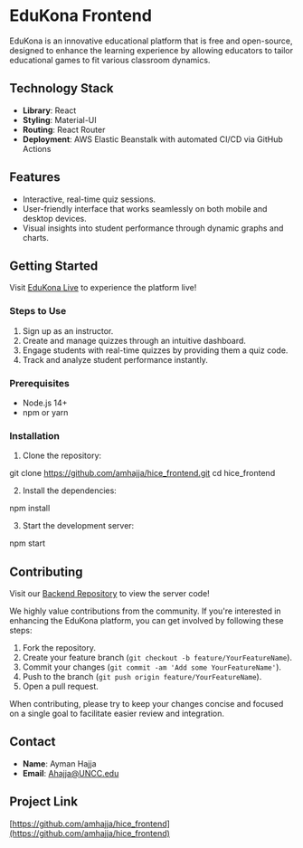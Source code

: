 # EduKona Frontend

EduKona is an innovative educational platform that is free and open-source, designed to enhance the learning experience by allowing educators to tailor educational games to fit various classroom dynamics.

## Technology Stack

- **Library**: React
- **Styling**: Material-UI
- **Routing**: React Router
- **Deployment**: AWS Elastic Beanstalk with automated CI/CD via GitHub Actions

## Features

- Interactive, real-time quiz sessions.
- User-friendly interface that works seamlessly on both mobile and desktop devices.
- Visual insights into student performance through dynamic graphs and charts.

## Getting Started

Visit [EduKona Live](https://pr21.edukona.com/) to experience the platform live!

### Steps to Use
1. Sign up as an instructor.
2. Create and manage quizzes through an intuitive dashboard.
3. Engage students with real-time quizzes by providing them a quiz code.
4. Track and analyze student performance instantly.

### Prerequisites

- Node.js 14+
- npm or yarn

### Installation

1. Clone the repository:

git clone https://github.com/amhajja/hice_frontend.git
cd hice_frontend

2. Install the dependencies:

npm install

3. Start the development server:

npm start

## Contributing

Visit our [Backend Repository](https://github.com/amhajja/hice_backend) to view the server code!

We highly value contributions from the community. If you're interested in enhancing the EduKona platform, you can get involved by following these steps:

1. Fork the repository.
2. Create your feature branch (`git checkout -b feature/YourFeatureName`).
3. Commit your changes (`git commit -am 'Add some YourFeatureName'`).
4. Push to the branch (`git push origin feature/YourFeatureName`).
5. Open a pull request.

When contributing, please try to keep your changes concise and focused on a single goal to facilitate easier review and integration.

## Contact

- **Name**: Ayman Hajja
- **Email**: Ahajja@UNCC.edu

## Project Link

[https://github.com/amhajja/hice_frontend](https://github.com/amhajja/hice_frontend)
